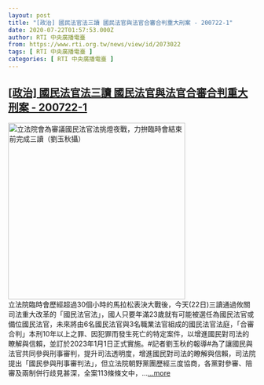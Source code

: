 ```yaml
---
layout: post
title: "[政治] 國民法官法三讀 國民法官與法官合審合判重大刑案 - 200722-1"
date: 2020-07-22T01:57:53.000Z
author: RTI 中央廣播電臺
from: https://www.rti.org.tw/news/view/id/2073022
tags: [ RTI 中央廣播電臺 ]
categories: [ RTI 中央廣播電臺 ]
---
```

<!--1595383073000-->
[[政治] 國民法官法三讀 國民法官與法官合審合判重大刑案 - 200722-1](https://www.rti.org.tw/news/view/id/2073022)
------

<div>
<img src="https://static.rti.org.tw/assets/thumbnails/2020/07/22/e0de427818913cf4c1982b744cdfbdea.jpg" width="360" alt="立法院會為審議國民法官法挑燈夜戰，力拚臨時會結束前完成三讀（劉玉秋攝）" title="立法院會為審議國民法官法挑燈夜戰，力拚臨時會結束前完成三讀（劉玉秋攝）"><br>立法院臨時會歷經超過30個小時的馬拉松表決大戰後，今天(22日)三讀通過攸關司法重大改革的「國民法官法」，國人只要年滿23歲就有可能被選任為國民法官或備位國民法官，未來將由6名國民法官與3名職業法官組成的國民法官法庭，「合審合判」本刑10年以上之罪、因犯罪而發生死亡的特定案件，以增進國民對司法的瞭解與信賴，並訂於2023年1月1日正式實施。#記者劉玉秋的報導#為了讓國民與法官共同參與刑事審判，提升司法透明度，增進國民對司法的瞭解與信賴，司法院提出「國民參與刑事審判法」，但立法院朝野黨團歷經三度協商，各黨對參審、陪審及兩制併行歧見甚深，全案113條條文中，...<a target="_blank" href="https://www.rti.org.tw/news/view/id/2073022">...more</a>
</div>
